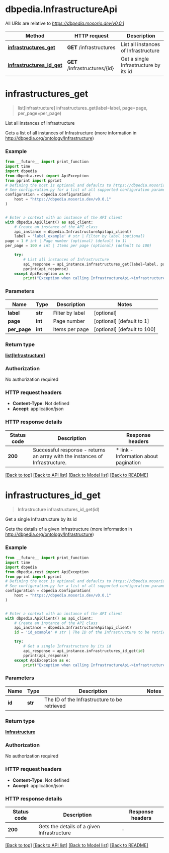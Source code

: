 # dbpedia.InfrastructureApi

All URIs are relative to *https://dbpedia.mosorio.dev/v0.0.1*

Method | HTTP request | Description
------------- | ------------- | -------------
[**infrastructures_get**](InfrastructureApi.md#infrastructures_get) | **GET** /infrastructures | List all instances of Infrastructure
[**infrastructures_id_get**](InfrastructureApi.md#infrastructures_id_get) | **GET** /infrastructures/{id} | Get a single Infrastructure by its id


# **infrastructures_get**
> list[Infrastructure] infrastructures_get(label=label, page=page, per_page=per_page)

List all instances of Infrastructure

Gets a list of all instances of Infrastructure (more information in http://dbpedia.org/ontology/Infrastructure)

### Example

```python
from __future__ import print_function
import time
import dbpedia
from dbpedia.rest import ApiException
from pprint import pprint
# Defining the host is optional and defaults to https://dbpedia.mosorio.dev/v0.0.1
# See configuration.py for a list of all supported configuration parameters.
configuration = dbpedia.Configuration(
    host = "https://dbpedia.mosorio.dev/v0.0.1"
)


# Enter a context with an instance of the API client
with dbpedia.ApiClient() as api_client:
    # Create an instance of the API class
    api_instance = dbpedia.InfrastructureApi(api_client)
    label = 'label_example' # str | Filter by label (optional)
page = 1 # int | Page number (optional) (default to 1)
per_page = 100 # int | Items per page (optional) (default to 100)

    try:
        # List all instances of Infrastructure
        api_response = api_instance.infrastructures_get(label=label, page=page, per_page=per_page)
        pprint(api_response)
    except ApiException as e:
        print("Exception when calling InfrastructureApi->infrastructures_get: %s\n" % e)
```

### Parameters

Name | Type | Description  | Notes
------------- | ------------- | ------------- | -------------
 **label** | **str**| Filter by label | [optional] 
 **page** | **int**| Page number | [optional] [default to 1]
 **per_page** | **int**| Items per page | [optional] [default to 100]

### Return type

[**list[Infrastructure]**](Infrastructure.md)

### Authorization

No authorization required

### HTTP request headers

 - **Content-Type**: Not defined
 - **Accept**: application/json

### HTTP response details
| Status code | Description | Response headers |
|-------------|-------------|------------------|
**200** | Successful response - returns an array with the instances of Infrastructure. |  * link - Information about pagination <br>  |

[[Back to top]](#) [[Back to API list]](../README.md#documentation-for-api-endpoints) [[Back to Model list]](../README.md#documentation-for-models) [[Back to README]](../README.md)

# **infrastructures_id_get**
> Infrastructure infrastructures_id_get(id)

Get a single Infrastructure by its id

Gets the details of a given Infrastructure (more information in http://dbpedia.org/ontology/Infrastructure)

### Example

```python
from __future__ import print_function
import time
import dbpedia
from dbpedia.rest import ApiException
from pprint import pprint
# Defining the host is optional and defaults to https://dbpedia.mosorio.dev/v0.0.1
# See configuration.py for a list of all supported configuration parameters.
configuration = dbpedia.Configuration(
    host = "https://dbpedia.mosorio.dev/v0.0.1"
)


# Enter a context with an instance of the API client
with dbpedia.ApiClient() as api_client:
    # Create an instance of the API class
    api_instance = dbpedia.InfrastructureApi(api_client)
    id = 'id_example' # str | The ID of the Infrastructure to be retrieved

    try:
        # Get a single Infrastructure by its id
        api_response = api_instance.infrastructures_id_get(id)
        pprint(api_response)
    except ApiException as e:
        print("Exception when calling InfrastructureApi->infrastructures_id_get: %s\n" % e)
```

### Parameters

Name | Type | Description  | Notes
------------- | ------------- | ------------- | -------------
 **id** | **str**| The ID of the Infrastructure to be retrieved | 

### Return type

[**Infrastructure**](Infrastructure.md)

### Authorization

No authorization required

### HTTP request headers

 - **Content-Type**: Not defined
 - **Accept**: application/json

### HTTP response details
| Status code | Description | Response headers |
|-------------|-------------|------------------|
**200** | Gets the details of a given Infrastructure |  -  |

[[Back to top]](#) [[Back to API list]](../README.md#documentation-for-api-endpoints) [[Back to Model list]](../README.md#documentation-for-models) [[Back to README]](../README.md)

